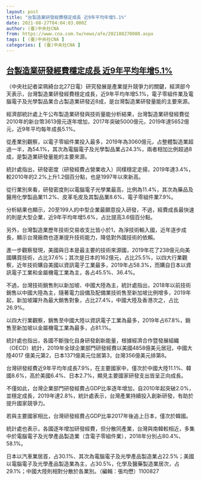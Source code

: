 ```yaml
---
layout: post
title: "台製造業研發經費穩定成長 近9年平均年增5.1%"
date: 2021-08-27T04:04:03.000Z
author: (臺)中央社CNA
from: https://www.cna.com.tw/news/afe/202108270080.aspx
tags: [ (臺)中央社CNA ]
categories: [ (臺)中央社CNA ]
---
```

<!--1630037043000-->
[台製造業研發經費穩定成長 近9年平均年增5.1%](https://www.cna.com.tw/news/afe/202108270080.aspx)
------

<div>
<div></div><div class="paragraph"><p>（中央社記者梁珮綺台北27日電）研究發展是產業提升競爭力的關鍵，經濟部今天表示，台灣製造業研發經費穩定成長，近9年平均年增5.1%，電子零組件業及電腦電子及光學製品業合占製造業研發近8成，是台灣製造業研發量能的主要來源。</p><p>經濟部統計處上午公布製造業研發與技術量能分析結果，台灣製造業研發經費從2010年的新台幣3613億元逐年增加，2017年突破5000億元，2019年達5652億元，近9年平均每年成長5.1%。</p><p>從產業別觀察，以電子零組件業投入最多，2019年為3060億元，占整體製造業超過一半，為54.1%，其次為電腦電子及光學製品業占24.3%，兩者相加比例超過8 成，是製造業研發量能的主要來源。</p><p>統計處指出，研發密度（研發經費占營業收入）同樣穩定走揚，2019年達3.4%，較2010年的2.2%上升1.2個百分點，也是1997年以來新高。</p><p>從行業別來看，研發密度則以電腦電子光學業最高，比例為11.4%，其次為藥品及醫用化學製品業11.2%、皮革毛皮及其製品業8.6%、電子零組件業7.9%。</p><p>分析結果也顯示，20至199人的中型企業最願意投入研發，不過，經費成長最快速的則是大型企業，近9年平均年增5.6%，占比提高3.6個百分點。</p><p>另外，台灣製造業歷年技術交易收支比皆小於1，為淨技術輸入國，近年逐步成長，顯示台灣廠商也逐漸提升技術能力，降低對外國技術的依賴。</p><p>進一步觀察發現，美國與日本是最主要的技術來源國，2019年花了238億元向美國購買技術，占比37.6%；其次是日本的162億元，占比25.5%，以四大行業觀察，近年技術購自美國以資訊電子工業最多，2019年占58.3%，而購自日本以資訊電子工業和金屬機電工業為主，各占45.5%、36.4%。</p><p>不過，台灣技術銷售則以新加坡、中國大陸為主，統計處指出，2018年以前技術銷售以中國大陸為主，隨著電力設備及配備業技術售至新加坡比例增多，2019年起，新加坡躍升為最大銷售對象，占比27.4%，中國大陸及香港次之，占比26.9%。</p><p>以四大行業觀察，銷售至中國大陸以資訊電子工業為最多，2019年占67.8%，銷售至新加坡以金屬機電工業為最多，占81.1%。</p><p>統計處也指出，各國不斷強化自身研發創新能量，根據經濟合作暨發展組織（OECD）統計，2019年全球企業部門研發經費以美國4858億美元居冠，中國大陸4017 億美元第2，日本1371億美元位居第3，台灣356億美元排第8。</p><p>台灣研發經費近9年平均年成長7.9%，在主要國家中，僅次於中國大陸11.1%、韓國8.6%，高於美國6.4%、日本2.7%，顯見主要國家研發支出皆呈正向成長。</p><p>不僅如此，台灣企業部門研發經費占GDP比率逐年增加，自2010年起突破2.0%，並穩定成長，2019年達2.8%，統計處表示，台灣產業持續投入創新研發，有助於提升國家競爭力。</p><p>若與主要國家相比，台灣研發經費占GDP比率2017年後追上日本，僅次於韓國。</p><p>統計處也表示，各國逐年增加研發經費，但分散同產業，台灣與南韓較相近，多集中於電腦電子及光學產品製造業（含電子零組件業），2018年分別占80.4%、58.1%。</p><p>日本以汽車業居首，占30.1%、其次為電腦電子及光學產品製造業占22.5%；美國以電腦電子及光學產品製造業為主，占30.5%，化學及醫藥製造業居次，占29.1%；中國大陸則相對分散於各業別。（編輯：張均懋）1100827</p></div>
</div>
